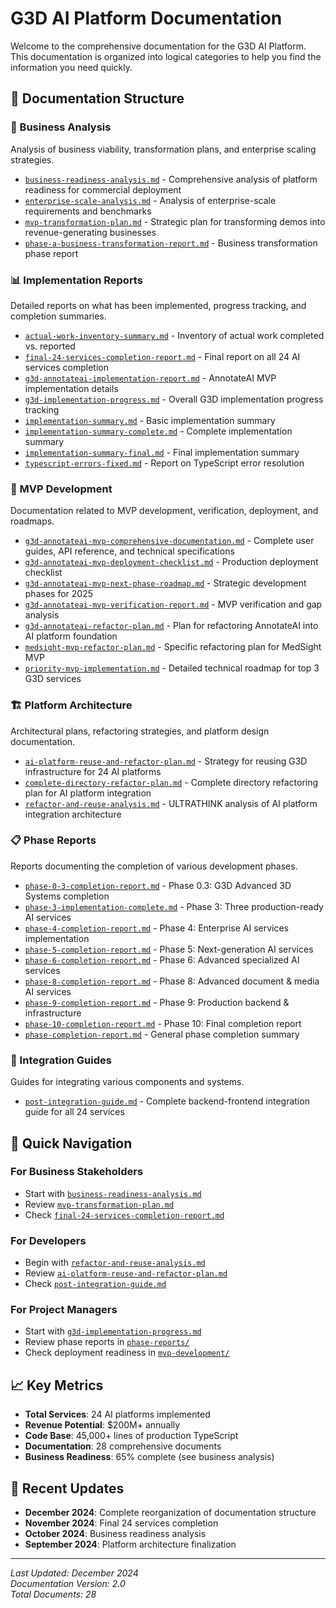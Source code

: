 # G3D AI Platform Documentation

Welcome to the comprehensive documentation for the G3D AI Platform. This documentation is organized into logical categories to help you find the information you need quickly.

## 📂 Documentation Structure

### 🏢 Business Analysis
Analysis of business viability, transformation plans, and enterprise scaling strategies.

- [`business-readiness-analysis.md`](./business-analysis/business-readiness-analysis.md) - Comprehensive analysis of platform readiness for commercial deployment
- [`enterprise-scale-analysis.md`](./business-analysis/enterprise-scale-analysis.md) - Analysis of enterprise-scale requirements and benchmarks
- [`mvp-transformation-plan.md`](./business-analysis/mvp-transformation-plan.md) - Strategic plan for transforming demos into revenue-generating businesses
- [`phase-a-business-transformation-report.md`](./business-analysis/phase-a-business-transformation-report.md) - Business transformation phase report

### 📊 Implementation Reports
Detailed reports on what has been implemented, progress tracking, and completion summaries.

- [`actual-work-inventory-summary.md`](./implementation-reports/actual-work-inventory-summary.md) - Inventory of actual work completed vs. reported
- [`final-24-services-completion-report.md`](./implementation-reports/final-24-services-completion-report.md) - Final report on all 24 AI services completion
- [`g3d-annotateai-implementation-report.md`](./implementation-reports/g3d-annotateai-implementation-report.md) - AnnotateAI MVP implementation details
- [`g3d-implementation-progress.md`](./implementation-reports/g3d-implementation-progress.md) - Overall G3D implementation progress tracking
- [`implementation-summary.md`](./implementation-reports/implementation-summary.md) - Basic implementation summary
- [`implementation-summary-complete.md`](./implementation-reports/implementation-summary-complete.md) - Complete implementation summary
- [`implementation-summary-final.md`](./implementation-reports/implementation-summary-final.md) - Final implementation summary
- [`typescript-errors-fixed.md`](./implementation-reports/typescript-errors-fixed.md) - Report on TypeScript error resolution

### 🚀 MVP Development
Documentation related to MVP development, verification, deployment, and roadmaps.

- [`g3d-annotateai-mvp-comprehensive-documentation.md`](./mvp-development/g3d-annotateai-mvp-comprehensive-documentation.md) - Complete user guides, API reference, and technical specifications
- [`g3d-annotateai-mvp-deployment-checklist.md`](./mvp-development/g3d-annotateai-mvp-deployment-checklist.md) - Production deployment checklist
- [`g3d-annotateai-mvp-next-phase-roadmap.md`](./mvp-development/g3d-annotateai-mvp-next-phase-roadmap.md) - Strategic development phases for 2025
- [`g3d-annotateai-mvp-verification-report.md`](./mvp-development/g3d-annotateai-mvp-verification-report.md) - MVP verification and gap analysis
- [`g3d-annotateai-refactor-plan.md`](./mvp-development/g3d-annotateai-refactor-plan.md) - Plan for refactoring AnnotateAI into AI platform foundation
- [`medsight-mvp-refactor-plan.md`](./mvp-development/medsight-mvp-refactor-plan.md) - Specific refactoring plan for MedSight MVP
- [`priority-mvp-implementation.md`](./mvp-development/priority-mvp-implementation.md) - Detailed technical roadmap for top 3 G3D services

### 🏗️ Platform Architecture
Architectural plans, refactoring strategies, and platform design documentation.

- [`ai-platform-reuse-and-refactor-plan.md`](./platform-architecture/ai-platform-reuse-and-refactor-plan.md) - Strategy for reusing G3D infrastructure for 24 AI platforms
- [`complete-directory-refactor-plan.md`](./platform-architecture/complete-directory-refactor-plan.md) - Complete directory refactoring plan for AI platform integration
- [`refactor-and-reuse-analysis.md`](./platform-architecture/refactor-and-reuse-analysis.md) - ULTRATHINK analysis of AI platform integration architecture

### 📋 Phase Reports
Reports documenting the completion of various development phases.

- [`phase-0-3-completion-report.md`](./phase-reports/phase-0-3-completion-report.md) - Phase 0.3: G3D Advanced 3D Systems completion
- [`phase-3-implementation-complete.md`](./phase-reports/phase-3-implementation-complete.md) - Phase 3: Three production-ready AI services
- [`phase-4-completion-report.md`](./phase-reports/phase-4-completion-report.md) - Phase 4: Enterprise AI services implementation
- [`phase-5-completion-report.md`](./phase-reports/phase-5-completion-report.md) - Phase 5: Next-generation AI services
- [`phase-6-completion-report.md`](./phase-reports/phase-6-completion-report.md) - Phase 6: Advanced specialized AI services
- [`phase-8-completion-report.md`](./phase-reports/phase-8-completion-report.md) - Phase 8: Advanced document & media AI services
- [`phase-9-completion-report.md`](./phase-reports/phase-9-completion-report.md) - Phase 9: Production backend & infrastructure
- [`phase-10-completion-report.md`](./phase-reports/phase-10-completion-report.md) - Phase 10: Final completion report
- [`phase-completion-report.md`](./phase-reports/phase-completion-report.md) - General phase completion summary

### 🔗 Integration Guides
Guides for integrating various components and systems.

- [`post-integration-guide.md`](./integration-guides/post-integration-guide.md) - Complete backend-frontend integration guide for all 24 services

## 🎯 Quick Navigation

### For Business Stakeholders
- Start with [`business-readiness-analysis.md`](./business-analysis/business-readiness-analysis.md)
- Review [`mvp-transformation-plan.md`](./business-analysis/mvp-transformation-plan.md)
- Check [`final-24-services-completion-report.md`](./implementation-reports/final-24-services-completion-report.md)

### For Developers
- Begin with [`refactor-and-reuse-analysis.md`](./platform-architecture/refactor-and-reuse-analysis.md)
- Review [`ai-platform-reuse-and-refactor-plan.md`](./platform-architecture/ai-platform-reuse-and-refactor-plan.md)
- Check [`post-integration-guide.md`](./integration-guides/post-integration-guide.md)

### For Project Managers
- Start with [`g3d-implementation-progress.md`](./implementation-reports/g3d-implementation-progress.md)
- Review phase reports in [`phase-reports/`](./phase-reports/)
- Check deployment readiness in [`mvp-development/`](./mvp-development/)

## 📈 Key Metrics

- **Total Services**: 24 AI platforms implemented
- **Revenue Potential**: $200M+ annually
- **Code Base**: 45,000+ lines of production TypeScript
- **Documentation**: 28 comprehensive documents
- **Business Readiness**: 65% complete (see business analysis)

## 🔄 Recent Updates

- **December 2024**: Complete reorganization of documentation structure
- **November 2024**: Final 24 services completion
- **October 2024**: Business readiness analysis
- **September 2024**: Platform architecture finalization

---

*Last Updated: December 2024*  
*Documentation Version: 2.0*  
*Total Documents: 28* 